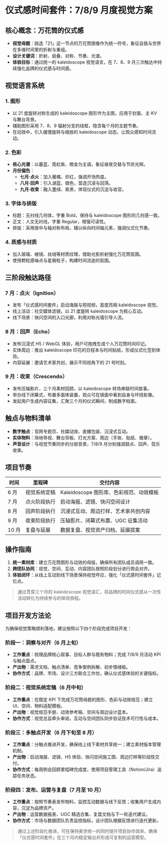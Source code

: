 # 仪式感时间套件：7/8/9 月度视觉方案

## 核心概念：万花筒的仪式感
- **视觉母题**：挑选「21」这一节点的万花筒图像作为统一符号，象征自我与世界在多维时间里的折射与重组。
- **设计关键词**：折射、层叠、对称、节奏、光谱。
- **体验目标**：通过统一的 kaleidoscope 视觉语言，在 7、8、9 月三次触达中持续强化品牌的仪式感与时间感。

## 视觉语言系统
### 1. 图形
- 以 21 度旋转对称生成的 kaleidoscope 图形作为主图，应用于封面、主 KV 与舞台背景。
- 辅助图形采用 7、8、9 辐射分支的线框，隐含每个月的主题节奏。
- 在动效中，引入缓慢旋转与缩放的 kaleidoscope 动态，让观众感知时间流动。

### 2. 色彩
- **核心光谱**：以暮蓝、霓虹紫、橙金为主调，象征昼夜交替与节庆光辉。
- **月份偏色**：
  - **七月·点火**：加入暖橘、炽红，强调开场热度。
  - **八月·回声**：引入湖蓝、银色，营造沉浸与回荡。
  - **九月·收束**：融入墨绿、紫黑，体现仪式的沉淀与收官。

### 3. 字体与排版
- 标题：无衬线几何体，字重 Bold，保持与 kaleidoscope 图形的几何感一致。
- 正文：人文无衬线，字重 Regular，增强可读性。
- 排版：采用居中与轴对称布局，辅以纵向时间轴元素，强调仪式化节奏。

### 4. 质感与材质
- 加入玻璃、棱镜、丝绒等材质纹理，借助光影折射强化万花筒氛围。
- 使用颗粒感噪点与星屑粒子，构建时间流逝的氛围。

## 三阶段触达路径
### 7 月：点火（Ignition）
- 发布「仪式感时间套件」启动海报与短视频，首度亮相 kaleidoscope 视觉。
- 线上活动：社交媒体滤镜，以 21 度旋转 kaleidoscope 为核心互动。
- 线下场景：快闪空间的入口光廊，利用对称光墙引导人流。

### 8 月：回声（Echo）
- 发布沉浸式 H5 / WebGL 体验，用户可拖拽生成个人万花筒时间印记。
- 实体周边：推出 kaleidoscope 印花的日程本与时间贴纸，形成仪式化签到体验。
- 内容延展：邀请艺术家共创，展示不同视角下的 21 号时刻。

### 9 月：收束（Crescendo）
- 发布压轴影片，三个月素材回顾，以 kaleidoscope 转场串联时间故事。
- 举办线下闭幕式，布置多面体装置，观众可在镜面中看到自身与环绕影像。
- 发起用户生成内容征集，汇聚三个月的仪式瞬间，制成数字档案。

## 触点与物料清单
- **数字触点**：官网专题页、社媒动效、直播包装、沉浸式互动。
- **实体物料**：场地导视、舞台背板、灯光方案、周边（手账、贴纸、徽章）。
- **声音设计**：与视觉节奏同步的分层音景，7/8/9 月分别强调鼓点、回声、弦乐收束。

## 项目节奏
| 时间 | 里程碑 | 交付内容 |
| ---- | ------ | -------- |
| 6 月 | 视觉系统定稿 | Kaleidoscope 图形库、色彩规范、动效模板 |
| 7 月 | 点火阶段执行 | 启动海报、滤镜、快闪空间设计 |
| 8 月 | 回声阶段执行 | 沉浸式互动、周边打样、艺术家共创内容 |
| 9 月 | 收束阶段执行 | 压轴影片、闭幕式布置、UGC 征集活动 |
| 10 月 | 复盘与延展 | 数据复盘、视觉资产归档、延展提案 |

## 操作指南
1. **统一素材库**：建立万花筒图形与动效的母版，确保所有团队成员调用一致。
2. **跨团队协同**：视觉、空间、互动、内容团队按照阶段划分进行周会对齐。
3. **体验闭环**：从线上互动到线下场景保持视觉呼应，强化「仪式感时间套件」记忆点。

> 通过贯穿三个月的 kaleidoscope 视觉语汇，将品牌的时间仪式感从一次性活动转化为持续参与的体验旅程。

## 项目开发方法论

为确保视觉策略顺利落地，建议按照以下四个阶段完成项目开发：

### 阶段一：洞察与对齐（6 月上旬）
- **工作重点**：梳理品牌核心叙事、目标人群与既有物料；完成 7/8/9 月活动 KPI 与触点盘点。
- **产出物**：需求文档、触点清单、竞争案例拆解、初步情绪板。
- **协作方式**：品牌、市场、设计三方联合工作坊，确认仪式感体验的关键指标。

### 阶段二：视觉系统定稿（6 月中旬）
- **工作重点**：在既定 KPI 下完成万花筒母题的图形、色彩与动效规范；建立 UI、空间、物料适配模板。
- **产出物**：视觉规范手册、动效参考稿、空间与周边设计蓝本。
- **协作方式**：视觉总监牵头审阅，互动与空间团队同步验证技术可行性与成本。

### 阶段三：多触点开发（6 月下旬至 8 月）
- **工作重点**：分触点推进开发，确保线上线下素材共享统一；建立素材版本管理机制。
- **产出物**：启动海报、滤镜、H5 体验、快闪空间施工图、周边打样等阶段性交付。
- **协作方式**：每周例会回顾里程碑完成度，使用项目管理工具（Notion/Jira）追踪任务状态。

### 阶段四：发布、运营与复盘（7 月至 10 月）
- **工作重点**：按照节奏表发布物料，监控互动数据与线下反馈；收集用户生成内容，沉淀为品牌资产。
- **产出物**：运营数据报表、UGC 精选合集、复盘文档与下一轮迭代建议。
- **协作方式**：市场与数据团队负责监控指标，设计团队根据反馈进行迭代更新。

> 通过上述阶段化推进，可在保持美学统一的同时提升项目协作效率，确保「仪式感时间套件」在三个月内稳定输出并形成可复制的运营模型。
